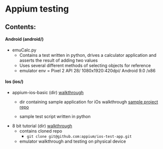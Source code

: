 # Appium testing


## Contents:

#### Android (android/)
   * emuCalc.py
      * Contains a test written in python, drives a calculator application and
        asserts the result of adding two values
      * Uses several different methods of selecting objects for reference
      * emulator env = Pixel 2 API 28/ 1080x1920:420dpi/ Android 9.0 /x86

#### Ios (ios/) 
   * appium-ios-basic (dir) [walkthrough](https://www.appcoda.com/automated-ui-testing-appium/)
      * dir containing sample application for iOs walkthrough [sample project
        repo](https://github.com/lawreyios/appium-ios-basic/tree/master/final/AppiumTest.xcodeproj)

      * sample test script written in python
   * 8 bit tutorial (dir) [walkthrough](https://www.8bitavenue.com/ios-real-device-test-automation-tutorial-using-appium-and-python/)
      * contains cloned repo 
         * `git clone git@github.com:appium/ios-test-app.git`
      * emulator walkthrough and testing on physical device
